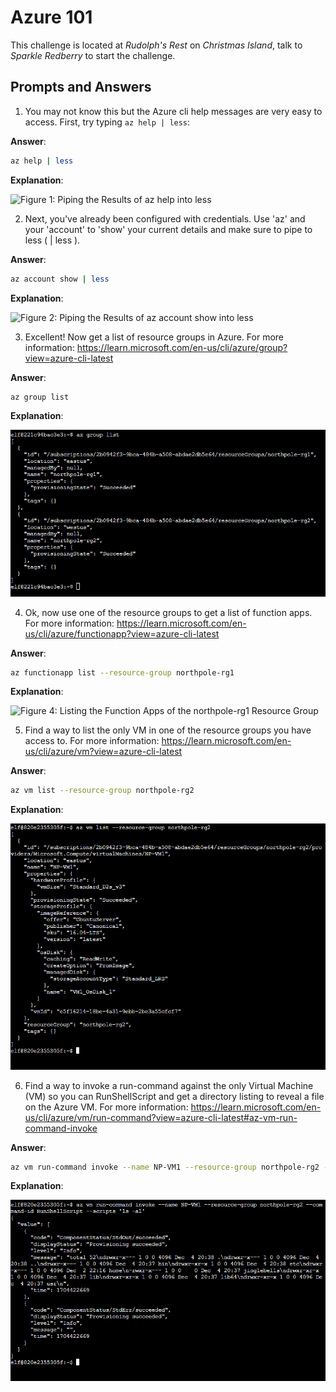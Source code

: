 # Azure 101

This challenge is located at *Rudolph's Rest* on *Christmas Island*, talk to *Sparkle Redberry* to start the challenge.

## Prompts and Answers

1. You may not know this but the Azure cli help messages are very easy to access. First, try typing `az help | less`:

**Answer**:

```bash
az help | less
```

**Explanation**:



![Figure 1: Piping the Results of `az help` into `less`](/img/azure-101-1.png)

2. Next, you've already been configured with credentials. Use 'az' and your 'account' to 'show' your current details and make sure to pipe to less ( | less ).

**Answer**:

```bash
az account show | less
```

**Explanation**:



![Figure 2: Piping the Results of `az account show` into `less`](/img/azure-101-2.png)

3. Excellent! Now get a list of resource groups in Azure. For more information: https://learn.microsoft.com/en-us/cli/azure/group?view=azure-cli-latest

**Answer**:

```bash
az group list
```

**Explanation**:



![Figure 3: Listing Resource Groups in Azure](/img/azure-101-3.png)

4. Ok, now use one of the resource groups to get a list of function apps. For more information: https://learn.microsoft.com/en-us/cli/azure/functionapp?view=azure-cli-latest

**Answer**:

```bash
az functionapp list --resource-group northpole-rg1
```

**Explanation**:



![Figure 4: Listing the Function Apps of the *northpole-rg1* Resource Group](/img/azure-101-4.png)

5. Find a way to list the only VM in one of the resource groups you have access to. For more information: https://learn.microsoft.com/en-us/cli/azure/vm?view=azure-cli-latest

**Answer**:

```bash
az vm list --resource-group northpole-rg2
```

**Explanation**:



![Figure 5: Listing the VM that the *northpole-rg1* Resource Group has Access to](/img/azure-101-5.png)

6. Find a way to invoke a run-command against the only Virtual Machine (VM) so you can RunShellScript and get a directory listing to reveal a file on the Azure VM. For more information: https://learn.microsoft.com/en-us/cli/azure/vm/run-command?view=azure-cli-latest#az-vm-run-command-invoke

**Answer**:

```bash
az vm run-command invoke --name NP-VM1 --resource-group northpole-rg2 --command-id RunShellScript --scripts 'ls -al'
```

**Explanation**:



![Figure 6: Running Arbitrary System Commands on the *NP-VM1* Virtual Machine](/img/azure-101-6.png)
